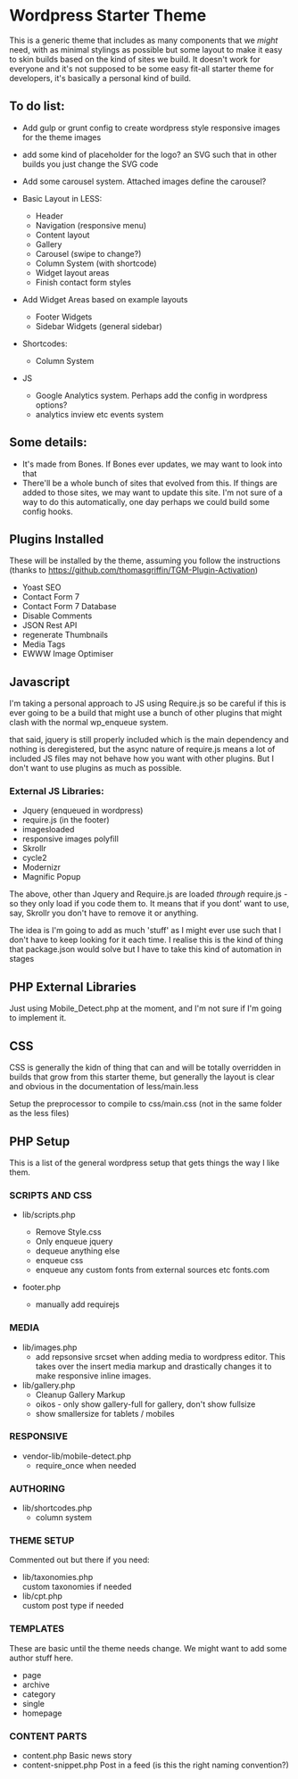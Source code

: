 # Wordpress Starter Theme

This is a generic theme that includes as many components that we *might* need, with as minimal stylings as possible but some layout to make it easy to skin builds based on the kind of sites we build.  It doesn't work for everyone and it's not supposed to be some easy fit-all starter theme for developers, it's basically a personal kind of build.

## To do list:

* Add gulp or grunt config to create wordpress style responsive images for the theme images
* add some kind of placeholder for the logo?  an SVG such that in other builds you just change the SVG code
* Add some carousel system.  Attached images define the carousel?  
* Basic Layout in LESS:
	* Header
	* Navigation (responsive menu)
	* Content layout
	* Gallery
	* Carousel (swipe to change?)
	* Column System (with shortcode)
	* Widget layout areas
	* Finish contact form styles

* Add Widget Areas based on example layouts
	* Footer Widgets
	* Sidebar Widgets (general sidebar)

* Shortcodes:
	* Column System



* JS
	* Google Analytics system.  Perhaps add the config in wordpress options?
	* analytics inview etc events system



## Some details:

* It's made from Bones.  If Bones ever updates, we may want to look into that
* There'll be a whole bunch of sites that evolved from this.  If things are added to those sites, we may want to update this site.  I'm not sure of a way to do this automatically, one day perhaps we could build some config hooks.

## Plugins Installed

These will be installed by the theme, assuming you follow the instructions (thanks to https://github.com/thomasgriffin/TGM-Plugin-Activation)

* Yoast SEO
* Contact Form 7
* Contact Form 7 Database
* Disable Comments
* JSON Rest API
* regenerate Thumbnails
* Media Tags
* EWWW Image Optimiser

## Javascript

I'm taking a personal approach to JS using Require.js so be careful if this is ever going to be a build that might use a bunch of other plugins that might clash with the normal wp_enqueue system.

that said, jquery is still properly included which is the main dependency and nothing is deregistered, but the async nature of require.js means a lot of included JS files may not behave how you want with other plugins.  But I don't want to use plugins as much as possible.

### External JS Libraries:

* Jquery (enqueued in wordpress)
* require.js (in the footer)
* imagesloaded
* responsive images polyfill
* Skrollr
* cycle2
* Modernizr
* Magnific Popup

The above, other than Jquery and Require.js are loaded *through* require.js - so they only load if you code them to.  It means that if you dont' want to use, say, Skrollr you don't have to remove it or anything.

The idea is I'm going to add as much 'stuff' as I might ever use such that I don't have to keep looking for it each time.  I realise this is the kind of thing that package.json would solve but I have to take this kind of automation in stages

## PHP External Libraries

Just using Mobile_Detect.php at the moment, and I'm not sure if I'm going to implement it.

## CSS

CSS is generally the kidn of thing that can and will be totally overridden in builds that grow from this starter theme, but generally the layout is clear and obvious in the documentation of less/main.less

Setup the preprocessor to compile to css/main.css (not in the same folder as the less files)

## PHP Setup

This is a list of the general wordpress setup that gets things the way I like them.


### SCRIPTS AND CSS	
* lib/scripts.php	

	* Remove Style.css
	* Only enqueue jquery
	* dequeue anything else
	* enqueue css
	* enqueue any custom fonts from external sources etc fonts.com
	
* footer.php
	* manually add requirejs
	
### MEDIA	
* lib/images.php
	* add repsonsive srcset when adding media to wordpress editor.  This takes over the insert media markup and drastically changes it to make responsive inline images.
* lib/gallery.php
	* Cleanup Gallery Markup
	* oikos - only show gallery-full for gallery, don't show fullsize
	* show smallersize for tablets / mobiles

### RESPONSIVE	
* vendor-lib/mobile-detect.php	
	* require_once when needed
	
### AUTHORING	
* lib/shortcodes.php
	* column system
	
### THEME SETUP	

Commented out but there if you need: 

* lib/taxonomies.php  
custom taxonomies if needed
* lib/cpt.php  
custom post type if needed
	
	
### TEMPLATES	

These are basic until the theme needs change.  We might want to add some author stuff here.

* page	
* archive	
* category	
* single	
* homepage	
	
	
### CONTENT PARTS	
* content.php	Basic news story
* content-snippet.php	Post in a feed (is this the right naming convention?)